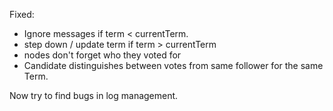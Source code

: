 Fixed:

- Ignore messages if term < currentTerm.
- step down / update term if term > currentTerm
- nodes don't forget who they voted for
- Candidate distinguishes between votes from same follower for the
  same Term.

Now try to find bugs in log management.
